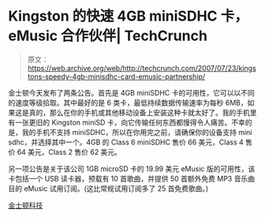 # Kingston 的快速 4GB miniSDHC 卡，eMusic 合作伙伴| TechCrunch

> 原文：<https://web.archive.org/web/http://techcrunch.com/2007/07/23/kingstons-speedy-4gb-minisdhc-card-emusic-partnership/>

金士顿今天发布了两条公告。首先是 4GB miniSDHC 卡的可用性，它可以以不同的速度等级拾取。其中最好的是 6 类卡，最低持续数据传输速率为每秒 6MB，如果这是真的，那么在你的手机或其他移动设备上安装这种卡就太好了。我的手机里有一张更旧的 Kingston miniSD 卡，向它传输任何东西都慢得令人痛苦。不幸的是，我的手机不支持 miniSDHC，所以在你用完之前，请确保你的设备支持 mini sdhc，并选择其中一个。4GB 的 Class 6 miniSDHC 售价 66 美元，Class 4 售价 64 美元，Class 2 售价 62 美元。

另一项公告是关于该公司 1GB microSD 卡的 19.99 美元 eMusic 版的可用性，该卡包括一个 USB 读卡器，预载有 10 首歌曲，并提供 50 首额外免费 MP3 音乐曲目的 eMusic 试用订阅。(这比常规试用订阅多了 25 首免费歌曲。)

[金士顿科技](https://web.archive.org/web/20150514102428/http://www.kingston.com/)